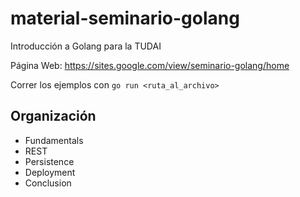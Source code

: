 # material-seminario-golang
Introducción a Golang para la TUDAI

Página Web: https://sites.google.com/view/seminario-golang/home

Correr los ejemplos con `go run <ruta_al_archivo>`

## Organización
- Fundamentals
- REST
- Persistence
- Deployment
- Conclusion
